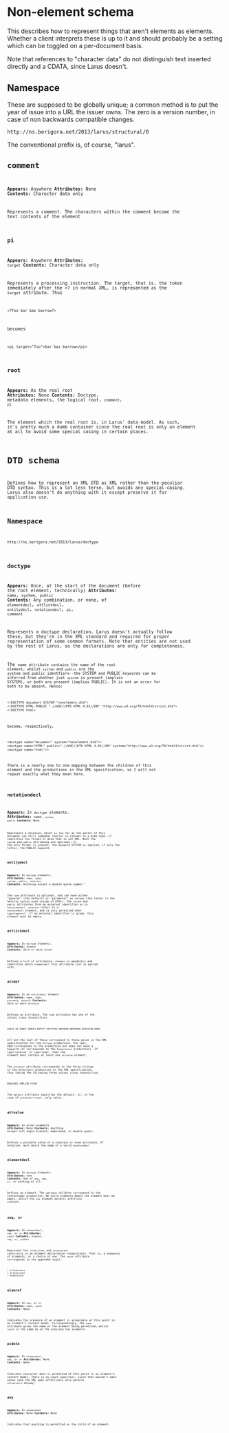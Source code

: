 Non-element schema
==================
This describes how to represent things that aren't elements as elements. Whether
a client interprets these is up to it and should probably be a setting which can
be toggled on a per-document basis.

Note that references to "character data" do not distinguish text inserted directly and a CDATA, since Larus doesn't.

Namespace
---------
These are supposed to be globally unique; a common method is to put the year of issue into a URL the issuer owns. The zero is a version number, in case of non backwards compatible changes.

    http://ns.berigora.net/2013/larus/structural/0

The conventional prefix is, of course, "larus".

<code>comment<code>
-------------------
**Appears:** Anywhere
**Attributes:** None
**Contents:** Character data only

Represents a comment. The characters within the comment become the text contents of the element

<code>pi</code>
---------------
**Appears:** Anywhere
**Attributes:** <code>target</code>
**Contents:** Character data only

Represents a processing instruction. The target, that is, the token immediately after the <? in normal XML, is represented as the <code>target</code> attribute. Thus

    <?foo bar baz barrow?>

becomes

    <pi target="foo">bar baz barrow</pi>

<code>root</code>
-----------------
**Appears:** As the real root
**Attributes:** None
**Contents:** Doctype, metadata elements, the logical root, <code>comment</code>, <code>pi</code>

The element which the real root is, in Larus' data model. As such, it's pretty much a dumb container since the real root is only an element at all to avoid some special casing in certain places.

DTD schema
==========
Defines how to represent an XML DTD as XML rather than the peculiar DTD syntax. This is a lot less terse, but avoids any special-casing. Larus also doesn't do anything with it except preserve it for application use.

Namespace
---------
    
    http://ns.berigora.net/2013/larus/doctype

<code>doctype</code>
--------------------
**Appears:** Once, at the start of the document (before the root element, technically)
**Attributes:** <code>name</code>, <code>system</code>, <code>public</code>
**Contents:** Any combination, or none, of <code>elementdecl</code>, <code>attlistdecl</code>, <code>entitydecl</code>, <code>notationdecl</code>, <code>pi</code>, <code>comment</code>

Represents a doctype declaration. Larus doesn't actually follow these, but they're in the XML standard and required for proper representation of some common formats. Note that entities are not used by the rest of Larus, so the declarations are only for completeness.

The <code>name</name> attribute contains the name of the root element, whilst <code>system</code> and <code>public</code> are the system and public identfiers--the SYSTEM and PUBLIC keywords can be inferred from whether just <code>system</code> is present (implies SYSTEM), or both are present (implies PUBLIC). It is not an error for both to be absent. Hence:

    <!DOCTYPE document SYSTEM "nonelement.dtd">
    <!DOCTYPE HTML PUBLIC "-//W3C//DTD HTML 4.01//EN" "http://www.w3.org/TR/html4/strict.dtd">
    <!DOCTYPE html>

become, respectively,

    <doctype name="document" system="nonelement.dtd"/>
    <doctype name="HTML" public="-//W3C//DTD HTML 4.01//EN" system="http://www.w3.org/TR/html4/strict.dtd"/>
    <doctype name="html"/>

There is a nearly one to one mapping between the children of this element and the productions in the XML specification, so I will not repeat exactly what they mean here.

<code>notationdecl</code>
-------------------------
**Appears:** In <code>doctype</code> elements.
**Attributes:** <code>name<code/>, <code>system</code>, <code>public</code>
**Contents:** None

Represents a notation, which is (so far as the editor of this document can tell) somewhat similar in concept to a mime type--it identifies the format of data that is not XML. Both the <code>system</code> and <code>public</code> attributes are optional: If the only former is present, the keyword SYSTEM is implied, if only the latter, the PUBLIC keyword.

<code>entitydecl</code>
-----------------------
**Appears:** In <code>doctype</code> elements.
**Attributes:** <code>name</code>, <code>type</code>, <code>system</code>, <code>public</code>, <code>notation</code>
**Contents:** Anything except a double quote symbol "

The <code>type</code> attribute is optional, and can have either "general" (the default) or "parameter" as values (the latter is the %entity syntax used inside of DTDs). The <code>system</code> and <code>public</code> attributes form an external identifier as in <code>notationdfecl</code>. <code>notation</code> refers to a <code>notationdecl</code> element, and is only permitted when <code>type="general"</code>. If an external identifier is given, this element must be empty.

<code>attlistdecl</code>
------------------------
**Appears:** In <code>doctype</code> elements.
**Attributes:** <code>element</code>
**Contents:** Zero or more <code>attdef</code>

Defines a list of attributes. <code>element</code> is mandatory and identifies which <code>elementdecl</code> this attribute list is paired with.

<code>attdef</code>
-------------------
**Appears:** In an <code>attlistdecl</code> element
**Attributes:** <code>name</code>, <code>type</code>, <code>presence</code>, <code>default</code>
**Contents:** Zero or more <code>attvalue</code>

Defines an attribute. The <code>type</code> attribute has one of the values (case insensitive)

    CDATA ID IDREF IDREFS ENTITY ENTITIES NMTOKEN NMTOKENS NOTATION ENUM

All but the last of these correspond to those given in the XML specification for the <code>AttType</code> production. The last, <code>ENUM</code> corresponds to the production but does not have a keyword (it corresponds to the <code>Enumeration</code> production). If <code>type="notation"</code> or <code>type="enum"</code>, then the element must contain at least one <code>attvalue</code> element.

The <code>presence</code> attribute corresponds to the three strings in the <code>DefaultDecl</code> production in the XML specifciation, thus taking the following three values (case insensitive)

    REQUIRED IMPLIED FIXED

The <code>default</code> attribute specifies the default, or, in the case of <code>presence="fixed"</code>, only value.

<code>attvalue</code>
---------------------
**Appears:** In <code>attdef</code> elements
**Attributes:** None
**Contents:** Anything except left angle bracket, ampersand, or double quote.

Defines a possible value of a notation or enum attribute. If notation, must match the name of a valid <code>notationdecl</code>

<code>elementdecl</code>
------------------------
**Appears:** In <code>doctype</code> elements.
**Attributes:** <code>name</code>
**Contents:** One of <code>any</code>, <code>seq</code>, <code>or</code>, or nothing at all.

Defines an element. The various children correspond to the contentspec production. No child elements means the element must be empty, whilst the <code>any</code> element permits arbitrary content.

<code>seq</code>, <code>or</code>
---------------------------------
**Appears:** In <code>elementdecl</code>, <code>seq</code>, or <code>or</code>
**Attributes:** <code>count</code>
**Contents:** <code>elemref</code>, <code>seq</code>, <code>or</code>, <code>pcdata</code>

Represent the <code>(elem,elem)</code> and <code>(elem|elem)</code> constructs in an element declaration respectively. That is, a sequence of elements, or a choice of one. The <code>count</code> attribute corresponds to the appended sigil:

    * atleastzero
    + atleastonce
    ? atmostonce

<code>elemref</code>
--------------------
**Appears:** In <code>seq</code>, or <code>or</code>
**Attributes:** <code>name</code>, <code>count</code>
**Contents:** None

Indicates the presence of an element is acceptable at this point in an element's content model. Correspondingly, the <code>name</code> attribute gives the name of the element being permitted, whilst <code>count</code> is the same as on the previous two elements.

<code>pcdata</code>
-------------------
**Appears:** In <code>elementdecl</code>, <code>seq</code>, or <code>or</code>
**Attributes:** None
**Contents:** None

Indicates character data is permitted at this point in an element's content model. There is no count specifier, since that wouldn't make sense (and the XML spec effectively only permits <code>atleastzero</code> anyway)

<code>any</code>
----------------
**Appears:** In <code>elementdecl</code>
**Attributes:** None
**Contents:** None

Indicates that anything is permitted as the child of an element.
